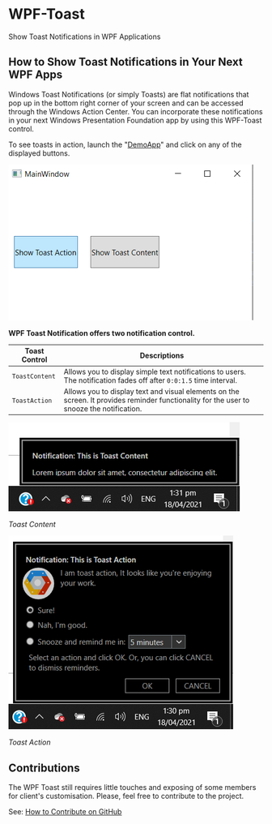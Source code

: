 # WPF-Toast

Show Toast Notifications in WPF Applications

## How to Show Toast Notifications in Your Next WPF Apps

Windows Toast Notifications (or simply Toasts) are flat notifications that pop up in the bottom right corner of your screen and can be accessed through the Windows Action Center. You can incorporate these notifications in your next Windows Presentation Foundation app by using this WPF-Toast control.

To see toasts in action, launch the "[DemoApp](WPF-Toast\WPF.Toast\DemoApp)" and click on any of the displayed buttons.

![demo app](doc/demo-app.PNG)

**WPF Toast Notification offers two notification control.**

| Toast Control  | Descriptions                                                                                                                              |
| -------------- | ----------------------------------------------------------------------------------------------------------------------------------------- |
| `ToastContent` | Allows you to display simple text notifications to users. The notification fades off after `0:0:1.5` time interval.                       |
| `ToastAction`  | Allows you to display text and visual elements on the screen. It provides reminder functionality for the user to snooze the notification. |

![demo app](doc/toast-content.PNG)

_Toast Content_

![demo app](doc/toast-action.PNG)

_Toast Action_

## Contributions

The WPF Toast still requires little touches and exposing of some members for client's customisation. Please, feel free to contribute to the project.

See: [How to Contribute on GitHub](https://www.dataschool.io/how-to-contribute-on-github/)
